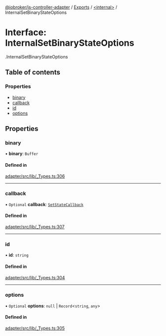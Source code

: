 [@iobroker/js-controller-adapter](../README.md) / [Exports](../modules.md) / [<internal\>](../modules/internal_.md) / InternalSetBinaryStateOptions

# Interface: InternalSetBinaryStateOptions

[<internal>](../modules/internal_.md).InternalSetBinaryStateOptions

## Table of contents

### Properties

- [binary](internal_.InternalSetBinaryStateOptions.md#binary)
- [callback](internal_.InternalSetBinaryStateOptions.md#callback)
- [id](internal_.InternalSetBinaryStateOptions.md#id)
- [options](internal_.InternalSetBinaryStateOptions.md#options)

## Properties

### binary

• **binary**: `Buffer`

#### Defined in

[adapter/src/lib/_Types.ts:306](https://github.com/ioBroker/ioBroker.js-controller/blob/ba031176/packages/adapter/src/lib/_Types.ts#L306)

___

### callback

• `Optional` **callback**: [`SetStateCallback`](../modules/internal_.md#setstatecallback)

#### Defined in

[adapter/src/lib/_Types.ts:307](https://github.com/ioBroker/ioBroker.js-controller/blob/ba031176/packages/adapter/src/lib/_Types.ts#L307)

___

### id

• **id**: `string`

#### Defined in

[adapter/src/lib/_Types.ts:304](https://github.com/ioBroker/ioBroker.js-controller/blob/ba031176/packages/adapter/src/lib/_Types.ts#L304)

___

### options

• `Optional` **options**: ``null`` \| `Record`<`string`, `any`\>

#### Defined in

[adapter/src/lib/_Types.ts:305](https://github.com/ioBroker/ioBroker.js-controller/blob/ba031176/packages/adapter/src/lib/_Types.ts#L305)
